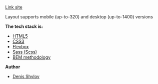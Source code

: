 [Link site](https://roaring-eclair-f4c9ec.netlify.app/)

Layout supports mobile (up-to-320) and desktop (up-to-1400) versions


**The tech stack is:**
+ [HTML5](https://en.wikipedia.org/wiki/HTML5)
+ [CSS3](https://en.wikipedia.org/wiki/Cascading_Style_Sheets)
+ [Flexbox](https://en.wikipedia.org/wiki/CSS_Flexible_Box_Layout)
+ [Sass (Scss)](https://sass-lang.com/)
+ [BEM methodology](https://en.bem.info/methodology/)


**Author**
+ [Denis Shylov](https://github.com/DenisShylov)
